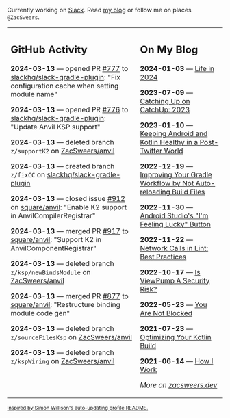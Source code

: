 Currently working on [Slack](https://slack.com/). Read [my blog](https://zacsweers.dev/) or follow me on places `@ZacSweers`.

<table><tr><td valign="top" width="60%">

## GitHub Activity
<!-- githubActivity starts -->
**2024-03-13** — opened PR [#777](https://github.com/slackhq/slack-gradle-plugin/pull/777) to [slackhq/slack-gradle-plugin](https://github.com/slackhq/slack-gradle-plugin): "Fix configuration cache when setting module name"

**2024-03-13** — opened PR [#776](https://github.com/slackhq/slack-gradle-plugin/pull/776) to [slackhq/slack-gradle-plugin](https://github.com/slackhq/slack-gradle-plugin): "Update Anvil KSP support"

**2024-03-13** — deleted branch `z/supportK2` on [ZacSweers/anvil](https://github.com/ZacSweers/anvil)

**2024-03-13** — created branch `z/fixCC` on [slackhq/slack-gradle-plugin](https://github.com/slackhq/slack-gradle-plugin)

**2024-03-13** — closed issue [#912](https://github.com/square/anvil/issues/912) on [square/anvil](https://github.com/square/anvil): "Enable K2 support in AnvilCompilerRegistrar"

**2024-03-13** — merged PR [#917](https://github.com/square/anvil/pull/917) to [square/anvil](https://github.com/square/anvil): "Support K2 in AnvilComponentRegistrar"

**2024-03-13** — deleted branch `z/ksp/newBindsModule` on [ZacSweers/anvil](https://github.com/ZacSweers/anvil)

**2024-03-13** — merged PR [#877](https://github.com/square/anvil/pull/877) to [square/anvil](https://github.com/square/anvil): "Restructure binding module code gen"

**2024-03-13** — deleted branch `z/sourceFilesKsp` on [ZacSweers/anvil](https://github.com/ZacSweers/anvil)

**2024-03-13** — deleted branch `z/kspWiring` on [ZacSweers/anvil](https://github.com/ZacSweers/anvil)
<!-- githubActivity ends -->
</td><td valign="top" width="40%">

## On My Blog
<!-- blog starts -->
**2024-01-03** — [Life in 2024](https://www.zacsweers.dev/life-in-2024/)

**2023-07-09** — [Catching Up on CatchUp: 2023](https://www.zacsweers.dev/catching-up-on-catchup-2023/)

**2023-01-10** — [Keeping Android and Kotlin Healthy in a Post-Twitter World](https://www.zacsweers.dev/keeping-android-healthy/)

**2022-12-19** — [Improving Your Gradle Workflow by Not Auto-reloading Build Files](https://www.zacsweers.dev/improving-your-workflow-by-not-auto-reloading-build-files/)

**2022-11-30** — [Android Studio's "I'm Feeling Lucky" Button](https://www.zacsweers.dev/android-studios-im-feeling-lucky-button/)

**2022-11-22** — [Network Calls in Lint: Best Practices](https://www.zacsweers.dev/network-calls-in-lint-best-practices/)

**2022-10-17** — [Is ViewPump A Security Risk?](https://www.zacsweers.dev/is-viewpump-a-security-risk/)

**2022-05-23** — [You Are Not Blocked](https://www.zacsweers.dev/you-are-not-blocked/)

**2021-07-23** — [Optimizing Your Kotlin Build](https://www.zacsweers.dev/optimizing-your-kotlin-build/)

**2021-06-14** — [How I Work](https://www.zacsweers.dev/how-i-work/)
<!-- blog ends -->
_More on [zacsweers.dev](https://zacsweers.dev/)_
</td></tr></table>

<sub><a href="https://simonwillison.net/2020/Jul/10/self-updating-profile-readme/">Inspired by Simon Willison's auto-updating profile README.</a></sub>